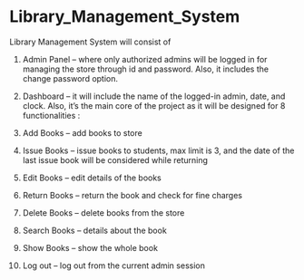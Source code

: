 # Library_Management_System
Library Management System will consist of

1. Admin Panel – where only authorized admins will be logged in for managing
the store through id and password. Also, it includes the change password option.

2. Dashboard – it will include the name of the logged-in admin, date, and clock.
Also, it’s the main core of the project as it will be designed for 8 functionalities :

1. Add Books – add books to store 
2. Issue Books – issue books to students, max limit is 3, and the date of the last issue book will be considered while returning
3. Edit Books – edit details of the books
4. Return Books – return the book and check for fine charges
5. Delete Books – delete books from the store
6. Search Books – details about the book
7. Show Books – show the whole book
9. Log out – log out from the current admin session
